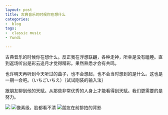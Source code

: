 ```yaml
---
layout: post
title: 古典音乐的时候你在想什么
categories: 
-  blog
tags:
-  classic music
- Yundi

---
```

古典音乐的时候你在想什么。反正我在浮想联翩，各种走神，所幸是没有瞌睡。直到返场听出是彩云追月才觉得精彩。果然熟悉才会有共鸣。

也许明天再听到今天听过的曲子，也不会想起，也不会当时想到的是什么。这也是一期一会吧。（いちごいちえ）｛试试刚装的输入法｝

 <!--more-->

跟朋友聊到他的天赋。从那些非常优秀的人身上才能看得到天赋。我们更需要的是努力。

![][image-1]
![像素级，脸都看不清][image-2]
![朋友在前排拍的背影][image-3]




[image-1]:	http://7xo4c2.com1.z0.glb.clouddn.com/yundi1.jpg
[image-2]:	http://7xo4c2.com1.z0.glb.clouddn.com/yundi2.jpg
[image-3]:	http://7xo4c2.com1.z0.glb.clouddn.com/yundi3.jpg